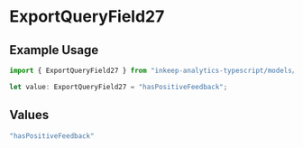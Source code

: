 # ExportQueryField27

## Example Usage

```typescript
import { ExportQueryField27 } from "inkeep-analytics-typescript/models/operations";

let value: ExportQueryField27 = "hasPositiveFeedback";
```

## Values

```typescript
"hasPositiveFeedback"
```